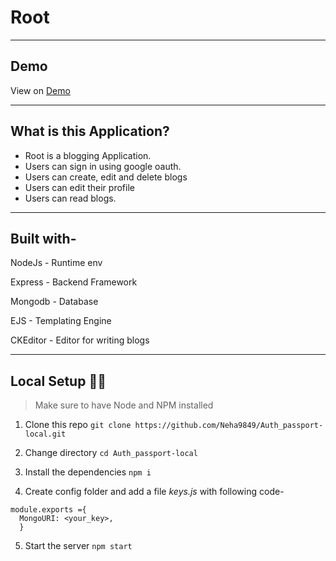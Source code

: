# Root
---
## Demo

View on [Demo](https://root-blogging-app.herokuapp.com/)

---
## What is this Application?
- Root is a blogging Application.
- Users can sign in using google oauth.
- Users can create, edit and delete blogs
- Users can edit their profile
- Users can read blogs.
---
## Built with-
NodeJs    - Runtime env

Express   - Backend Framework

Mongodb   - Database

EJS       - Templating Engine

CKEditor  - Editor for writing blogs

---
## Local Setup 👩‍💻
> Make sure to have Node and NPM installed
1. Clone this repo
   ``` git clone https://github.com/Neha9849/Auth_passport-local.git  ```
 2. Change directory
  ``` cd Auth_passport-local ```
 3. Install the dependencies
  ``` npm i ```
  
 4. Create config folder and add a file *keys.js* with 
   following code-
  ```
  module.exports ={
    MongoURI: <your_key>,
    }
  ```
5. Start the server
   ```npm start ```

